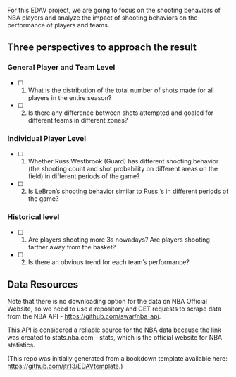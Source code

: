 For this EDAV project, we are going to focus on the shooting behaviors of NBA players and analyze the impact of shooting behaviors on the performance of players and teams. 

## Three perspectives to approach the result

### General Player and Team Level

- [ ] 1. What is the distribution of the total number of shots made for all players in the entire season?

- [ ] 2. Is there any difference between shots attempted and goaled for different teams in different zones?


### Individual Player Level

- [ ] 1. Whether Russ Westbrook (Guard) has different shooting behavior (the shooting count and shot probability on different areas on the field) in different periods of the game?

- [ ] 2. Is LeBron’s shooting behavior similar to Russ ’s in different periods of the game?


### Historical level

- [ ] 1. Are players shooting more 3s nowadays? Are players shooting farther away from the basket?

- [ ] 2. Is there an obvious trend for each team’s performance?




## Data Resources

Note that there is no downloading option for the data on NBA Official Website, so we need to use a repository and GET requests to scrape data from the NBA API - https://github.com/swar/nba_api. 

This API is considered a reliable source for the NBA data because the link was created to stats.nba.com - stats, which is the official website for NBA statistics.


(This repo was initially generated from a bookdown template available here: https://github.com/jtr13/EDAVtemplate.)

